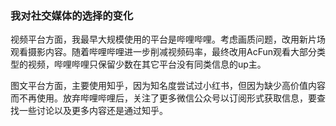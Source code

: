 ### 我对社交媒体的选择的变化

视频平台方面，我最早大规模使用的平台是哔哩哔哩。考虑画质问题，改用新片场观看摄影内容。随着哔哩哔哩进一步削减视频码率，最终改用AcFun观看大部分类型的视频，哔哩哔哩只保留少数在其它平台没有同类信息的up主。

图文平台方面，主要使用知乎，因为知名度尝试过小红书，但因为缺少高价值内容而不再使用。放弃哔哩哔哩后，关注了更多微信公众号以订阅形式获取信息，要查找一些讨论以及更多内容还是通过知乎。
